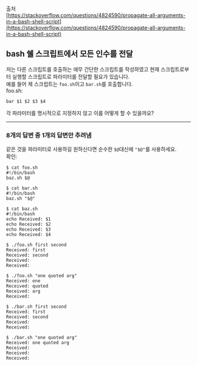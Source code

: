 출처  
[https://stackoverflow.com/questions/4824590/propagate-all-arguments-in-a-bash-shell-script](https://stackoverflow.com/questions/4824590/propagate-all-arguments-in-a-bash-shell-script)

## bash 쉘 스크립트에서 모든 인수를 전달

저는 다른 스크립트를 호출하는 애무 간단한 스크립트를 작성하였고 현재 스크립트로부터 실행할 스크립트로 파라미터를 전달할 필요가 있습니다.  
예를 들어 제 스크립트는 `foo.sh`이고 `bar.sh`를 호출합니다.  
foo.sh:

```
bar $1 $2 $3 $4
```

각 파라미터를 명시적으로 지정하지 않고 이를 어떻게 할 수 있을까요?

---

### 8개의 답변 중 1개의 답변만 추려냄

같은 것을 파라미터로 사용하길 원하신다면 순수한 `$@`대신에 `"$@"`를 사용하세요.  
확인:

```
$ cat foo.sh
#!/bin/bash
baz.sh $@

$ cat bar.sh
#!/bin/bash
baz.sh "$@"

$ cat baz.sh
#!/bin/bash
echo Received: $1
echo Received: $2
echo Received: $3
echo Received: $4

$ ./foo.sh first second
Received: first
Received: second
Received:
Received:

$ ./foo.sh "one quoted arg"
Received: one
Received: quoted
Received: arg
Received:

$ ./bar.sh first second
Received: first
Received: second
Received:
Received:

$ ./bar.sh "one quoted arg"
Received: one quoted arg
Received:
Received:
Received:
```
